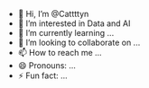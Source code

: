 - 👋 Hi, I’m @Cattttyn
- 👀 I’m interested in Data and AI 
- 🌱 I’m currently learning ...
- 💞️ I’m looking to collaborate on ...
- 📫 How to reach me ...
- 😄 Pronouns: ...
- ⚡ Fun fact: ...

<!---
Cattttyn/Cattttyn is a ✨ special ✨ repository because its `README.md` (this file) appears on your GitHub profile.
You can click the Preview link to take a look at your changes.
--->
